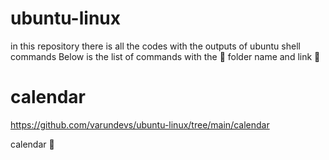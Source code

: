# ubuntu-linux
in this repository there is all the codes with the outputs of ubuntu shell commands
Below is the list of commands with the 📂 folder name and link 🔗 
# calendar
https://github.com/varundevs/ubuntu-linux/tree/main/calendar

calendar 📅 
